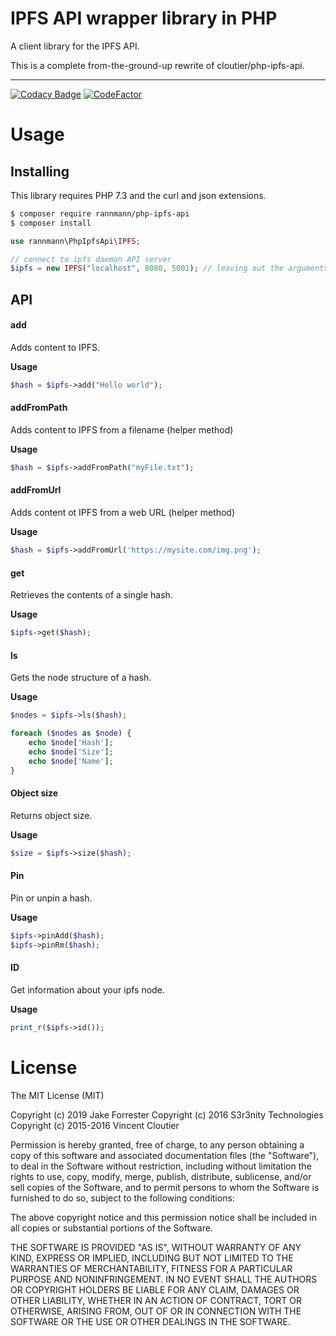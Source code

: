 IPFS API wrapper library in PHP
======================================

A client library for the IPFS API.

This is a complete from-the-ground-up rewrite of cloutier/php-ipfs-api.

-----
[![Codacy Badge](https://api.codacy.com/project/badge/Grade/b402bd7a7ae4452db5262493413a933d)](https://www.codacy.com/manual/rannmann/php-ipfs-api?utm_source=github.com&amp;utm_medium=referral&amp;utm_content=rannmann/php-ipfs-api&amp;utm_campaign=Badge_Grade)
[![CodeFactor](https://www.codefactor.io/repository/github/rannmann/php-ipfs-api/badge/master)](https://www.codefactor.io/repository/github/rannmann/php-ipfs-api/overview/master)


# Usage

## Installing 

This library requires PHP 7.3 and the curl and json extensions.

```bash
$ composer require rannmann/php-ipfs-api
$ composer install
```

```PHP
use rannmann\PhpIpfsApi\IPFS;

// connect to ipfs daemon API server
$ipfs = new IPFS("localhost", 8080, 5001); // leaving out the arguments will default to these values
```


## API


#### add

Adds content to IPFS. 

**Usage**
```PHP
$hash = $ipfs->add("Hello world");
```

#### addFromPath

Adds content to IPFS from a filename (helper method)

**Usage**
```PHP
$hash = $ipfs->addFromPath("myFile.txt");
```

#### addFromUrl

Adds content ot IPFS from a web URL (helper method)

**Usage**
```PHP
$hash = $ipfs->addFromUrl('https://mysite.com/img.png');
```


#### get

Retrieves the contents of a single hash.

**Usage**
```PHP
$ipfs->get($hash);
```

#### ls
Gets the node structure of a hash.

**Usage**
```PHP
$nodes = $ipfs->ls($hash);

foreach ($nodes as $node) {
	echo $node['Hash'];
	echo $node['Size'];
	echo $node['Name'];
}
```


#### Object size

Returns object size.

**Usage**
```PHP
$size = $ipfs->size($hash);
```

#### Pin

Pin or unpin a hash.

**Usage**
```PHP
$ipfs->pinAdd($hash);
$ipfs->pinRm($hash);
```

#### ID

Get information about your ipfs node.

**Usage**
```PHP
print_r($ipfs->id());
```

# License 

The MIT License (MIT)

Copyright (c) 2019 Jake Forrester
Copyright (c) 2016 S3r3nity Technologies
Copyright (c) 2015-2016 Vincent Cloutier

Permission is hereby granted, free of charge, to any person obtaining a copy of this software and associated documentation files (the "Software"), to deal in the Software without restriction, including without limitation the rights to use, copy, modify, merge, publish, distribute, sublicense, and/or sell copies of the Software, and to permit persons to whom the Software is furnished to do so, subject to the following conditions:

The above copyright notice and this permission notice shall be included in all copies or substantial portions of the Software.

THE SOFTWARE IS PROVIDED "AS IS", WITHOUT WARRANTY OF ANY KIND, EXPRESS OR IMPLIED, INCLUDING BUT NOT LIMITED TO THE WARRANTIES OF MERCHANTABILITY, FITNESS FOR A PARTICULAR PURPOSE AND NONINFRINGEMENT. IN NO EVENT SHALL THE AUTHORS OR COPYRIGHT HOLDERS BE LIABLE FOR ANY CLAIM, DAMAGES OR OTHER LIABILITY, WHETHER IN AN ACTION OF CONTRACT, TORT OR OTHERWISE, ARISING FROM, OUT OF OR IN CONNECTION WITH THE SOFTWARE OR THE USE OR OTHER DEALINGS IN THE SOFTWARE.
